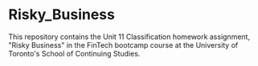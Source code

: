 # Risky_Business
This repository contains the Unit 11 Classification homework assignment, "Risky Business"  in the FinTech bootcamp course at the University of Toronto's School of Continuing Studies.
